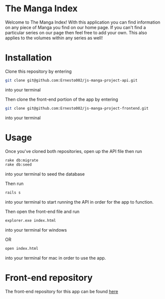 # The Manga Index

Welcome to The Manga Index! With this application you can find information on any piece of Manga you find on our home page. If you can't find a particular series
on our page then feel free to add your own. This also applies to the volumes within any series as well!

# Installation

Clone this repository by entering
```bash
git clone git@github.com:Ernesto002/js-manga-project-api.git
```
into your terminal

Then clone the front-end portion of the app by entering
```bash
git clone git@github.com:Ernesto002/js-manga-project-frontend.git
```
into your terminal

# Usage

Once you've cloned both repositories, open up the API file then run
```bash
rake db:migrate
rake db:seed
```
into your terminal to seed the database

Then run 
```bash
rails s
```
into your terminal to start running the API in order for the app to function.

Then open the front-end file and run
```bash
explorer.exe index.html
```
into your terminal for windows

OR

```bash
open index.html
```
into your terminal for mac in order to use the app.

# Front-end repository

The front-end repository for this app can be found [here](https://github.com/Ernesto002/js-manga-project-frontend)

